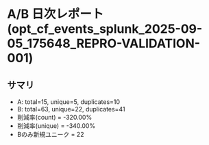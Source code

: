 # A/B 日次レポート (opt_cf_events_splunk_2025-09-05_175648_REPRO-VALIDATION-001)

## サマリ
- A: total=15, unique=5, duplicates=10
- B: total=63, unique=22, duplicates=41
- 削減率(count) = -320.00%
- 削減率(unique) = -340.00%
- Bのみ新規ユニーク = 22